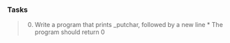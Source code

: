 ### Tasks

> 0. Write a program that prints _putchar, followed by a new line
	* The program should return 0   
